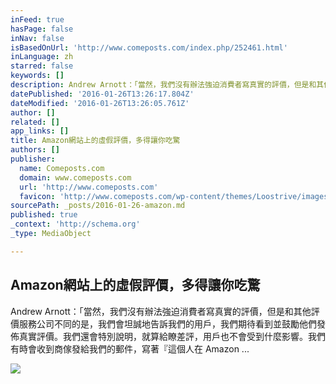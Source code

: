```yaml
---
inFeed: true
hasPage: false
inNav: false
isBasedOnUrl: 'http://www.comeposts.com/index.php/252461.html'
inLanguage: zh
starred: false
keywords: []
description: Andrew Arnott：「當然，我們沒有辦法強迫消費者寫真實的評價，但是和其他評價服務公司不同的是，我們會坦誠地告訴我們的用戶，我們期待看到並鼓勵他們發佈真實評價。我們還會特別說明，就算給瞭差評，用戶也不會受到什麼影響。我們有時會收到商傢發給我們的郵件，寫著『這個人在 Amazon ...
datePublished: '2016-01-26T13:26:17.804Z'
dateModified: '2016-01-26T13:26:05.761Z'
author: []
related: []
app_links: []
title: Amazon網站上的虛假評價，多得讓你吃驚
authors: []
publisher:
  name: Comeposts.com
  domain: www.comeposts.com
  url: 'http://www.comeposts.com'
  favicon: 'http://www.comeposts.com/wp-content/themes/Loostrive/images/favicon.ico'
sourcePath: _posts/2016-01-26-amazon.md
published: true
_context: 'http://schema.org'
_type: MediaObject

---
```

<article style=""><h1>Amazon網站上的虛假評價，多得讓你吃驚</h1><p>Andrew Arnott：「當然，我們沒有辦法強迫消費者寫真實的評價，但是和其他評價服務公司不同的是，我們會坦誠地告訴我們的用戶，我們期待看到並鼓勵他們發佈真實評價。我們還會特別說明，就算給瞭差評，用戶也不會受到什麼影響。我們有時會收到商傢發給我們的郵件，寫著『這個人在 Amazon ...</p><img src="https://s3-us-west-2.amazonaws.com/the-grid-img/p/dff75f76a30fea88f09b9386e5d9275bf278e193.jpg" /></article>